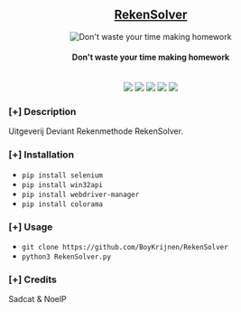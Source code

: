 <h2 align="center"><u>RekenSolver</u></h2>

<p align="center">
  <img src="https://i.imgur.com/N6EOvsy.png" alt="Don't waste your time making homework">
</p>
<h4 align="center"> Don't waste your time making homework </h4>

<p align="center">
<br>
    <img src="https://img.shields.io/badge/Author-Sadcat & NoelP-magenta?style=flat-square">
    <img src="https://img.shields.io/badge/Open%20Source-Yes-orange?style=flat-square">
    <img src="https://img.shields.io/badge/Maintained-Yes-cyan?style=flat-square">
    <img src="https://img.shields.io/badge/Made%20In-Selenium-green?style=flat-square">
    <img src="https://img.shields.io/badge/Written%20In-Python-blue?style=flat-square">
</p>

### [+] Description
Uitgeverij Deviant Rekenmethode RekenSolver.

### [+] Installation
 - `pip install selenium`
 - `pip install win32api`
 - `pip install webdriver-manager`
 - `pip install colorama`

### [+] Usage
 - `git clone https://github.com/BoyKrijnen/RekenSolver`
 - `python3 RekenSolver.py`

### [+] Credits 
 Sadcat & NoelP

